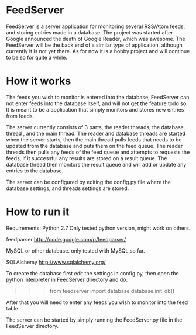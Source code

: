FeedServer
==========

FeedServer is a server application for monitoring several RSS/Atom feeds, and storing entries made in a database.
The project was started after Google announced the death of Google Reader, which was awesome. The FeedServer will
be the back end of a similar type of application, although currently it is not yet there. As for now it is a hobby
project and will continue to be so for quite a while.

How it works
============
The feeds you wish to monitor is entered into the database, FeedServer can not enter feeds into the database itself,
and will not get the feature todo so. It is meant to be a application that simply monitors and stores new entries
from feeds.

The server currently consists of 3 parts, the reader threads, the database thread , and the main thread.
The reader and database threads are started when the server starts, then the main thread pulls feeds that
needs to be updated from the database and puts them on the feed queue. The reader threads then pulls any feeds
of the feed queue and attempts to requests the feeds, if it successful any results are stored on a result queue.
The database thread then monitors the result queue and will add or update any entries to the database.

The server can be configured by editing the config.py file where the database settings,
and threads settings are stored.

How to run it
=============
Requirements:
Python 2.7  		            Only tested python version, might work on others.

feedparser			            http://code.google.com/p/feedparser/

MySQL or other database.	    only tested with MySQL so far.

SQLAlchemy			            http://www.sqlalchemy.org/

To create the database first edit the settings in config.py, then open the python interpreter in FeedServer
directory and do:

>>> from feedserver import database
>>> database.init_db()
>>> 

After that you will need to enter any feeds you wish to monitor into the feed table.

The server can be started by simply running the FeedServer.py file in the FeedServer directory.
